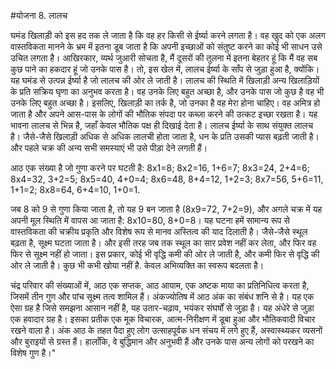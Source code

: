 #योजना 8. लालच

घमंड खिलाड़ी को इस हद तक ले जाता है कि वह हर किसी से ईर्ष्या करने लगता है। वह खुद को एक अलग वास्तविकता मानने के भ्रम में इतना डूब जाता है कि अपनी इच्छाओं को संतुष्ट करने का कोई भी साधन उसे उचित लगता है। आखिरकार, व्यर्थ जुआरी सोचता है, मैं दूसरों की तुलना में इतना बेहतर हूं कि मैं वह सब कुछ पाने का हकदार हूं जो उनके पास है। तो, इस खेल में, लालच ईर्ष्या के साँप से जुड़ा हुआ है, क्योंकि। यह घमंड से उत्पन्न ईर्ष्या है जो लालच की ओर ले जाती है। लालच की स्थिति में खिलाड़ी अन्य खिलाड़ियों के प्रति सक्रिय घृणा का अनुभव करता है। वह उनके लिए बहुत अच्छा है, और उनके पास जो कुछ है वह भी उनके लिए बहुत अच्छा है। इसलिए, खिलाड़ी का तर्क है, जो उनका है वह मेरा होना चाहिए। वह अमित्र हो जाता है और अपने आस-पास के लोगों की भौतिक संपदा पर कब्ज़ा करने की उत्कट इच्छा रखता है। यह भावना लालच से भिन्न है, जहाँ केवल भौतिक पक्ष ही दिखाई देता है। लालच ईर्ष्या के साथ संयुक्त लालच है। जैसे-जैसे खिलाड़ी अधिक से अधिक लालची होता जाता है, धन के प्रति उसकी प्यास बढ़ती जाती है। और पहले चक्र की अन्य सभी समस्याएं भी उसे पीड़ा देने लगती हैं।

आठ एक संख्या है जो गुणा करने पर घटती है: 8x1=8; 8x2=16, 1+6=7; 8x3=24, 2+4=6; 8x4=32, 3+2=5; 8x5=40, 4+0=4; 8x6=48, 8+4=12, 1+2=3; 8x7=56, 5+6=11, 1+1=2; 8x8=64, 6+4=10, 1+0=1.

जब 8 को 9 से गुणा किया जाता है, तो यह 9 बन जाता है (8x9=72, 7+2=9), और अगले चक्र में यह अपनी मूल स्थिति में वापस आ जाता है: 8x10=80, 8+0=8। यह घटना हमें सामान्य रूप से वास्तविकता की चक्रीय प्रकृति और विशेष रूप से मानव अस्तित्व की याद दिलाती है। जैसे-जैसे स्थूल बढ़ता है, सूक्ष्म घटता जाता है। और इसी तरह जब तक स्थूल का सार प्रवेश नहीं कर लेता, और फिर वह फिर से सूक्ष्म नहीं हो जाता। इस प्रकार, कोई भी वृद्धि कमी की ओर ले जाती है, और कमी फिर से वृद्धि की ओर ले जाती है। कुछ भी कभी खोया नहीं है. केवल अभिव्यक्ति का स्वरूप बदलता है।

चंद्र परिवार की संख्याओं में, आठ एक सप्तक, आठ आयाम, एक अष्टक माया का प्रतिनिधित्व करता है, जिसमें तीन गुण और पांच सूक्ष्म तत्व शामिल हैं। अंकज्योतिष में आठ अंक का संबंध शनि से है। यह एक ऐसा ग्रह है जिसे समझना आसान नहीं है, यह उतार-चढ़ाव, भयंकर संघर्षों से जुड़ा है। यह अंधेरे से जुड़ा एक हवादार ग्रह है। इसका प्रतीक एक मूक विचारक, आत्म-निरीक्षण में डूबा हुआ और भौतिकवादी विचार रखने वाला है। अंक आठ के तहत पैदा हुए लोग उत्साहपूर्वक धन संचय में लगे हुए हैं, अस्वास्थ्यकर व्यसनों और बुराइयों से ग्रस्त हैं। हालाँकि, वे बुद्धिमान और अनुभवी हैं और उनके पास अन्य लोगों को परखने का विशेष गुण है।"
